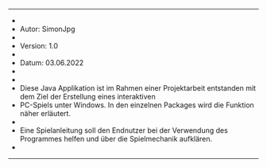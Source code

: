 ************************************************************************************************************************
*
* Autor: SimonJpg
*
* Version: 1.0
*
* Datum: 03.06.2022
*
*
* Diese Java Applikation ist im Rahmen einer Projektarbeit entstanden mit dem Ziel der Erstellung eines interaktiven
* PC-Spiels unter Windows. In den einzelnen Packages wird die Funktion näher erläutert.
*
* Eine Spielanleitung soll den Endnutzer bei der Verwendung des Programmes helfen und über die Spielmechanik aufklären.
*
************************************************************************************************************************